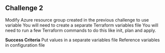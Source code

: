 ## Challenge 2

Modify Azure resource group created in the previous challenge to use variable
You will need to create a separate Terraform variables file
You will need to run a few Terraform commands to do this like init, plan and apply.

**Success Criteria**
Put values in a separate variables file
Reference variables in configuration file
